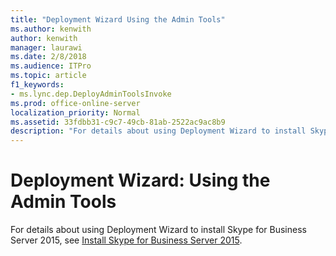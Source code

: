 ```yaml
---
title: "Deployment Wizard Using the Admin Tools"
ms.author: kenwith
author: kenwith
manager: laurawi
ms.date: 2/8/2018
ms.audience: ITPro
ms.topic: article
f1_keywords:
- ms.lync.dep.DeployAdminToolsInvoke
ms.prod: office-online-server
localization_priority: Normal
ms.assetid: 33fdbb31-c9c7-49cb-81ab-2522ac9ac8b9
description: "For details about using Deployment Wizard to install Skype for Business Server 2015, see Install Skype for Business Server 2015."
---
```


# Deployment Wizard: Using the Admin Tools
 
For details about using Deployment Wizard to install Skype for Business Server 2015, see [Install Skype for Business Server 2015](../../deploy-1/install-0/install-0.md).
  

